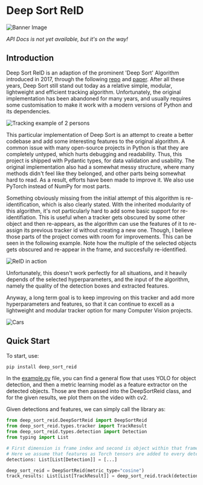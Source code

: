 # Deep Sort ReID

![Banner Image](https://github.com/cajmorgan/deep_sort_reid/blob/master/material/banner.png)


*API Docs is not yet available, but it's on the way!* 

## Introduction
Deep Sort ReID is an adaption of the prominent 'Deep Sort' Algorithm introduced in 2017, through the following [repo](https://github.com/nwojke/deep_sort) and [paper](https://arxiv.org/pdf/1703.07402). After all these years, Deep Sort still stand out today as a relative simple, modular, lightweight and efficient tracking algorithm. Unfortunately, the original implementation has been abandoned for many years, and usually requires some customisation to make it work with a modern versions of Python and its dependencies. 

![Tracking example of 2 persons](https://github.com/cajmorgan/deep_sort_reid/blob/master/material/walking.webp)


This particular implementation of Deep Sort is an attempt to create a better codebase and add some interesting features to the original algorithm. A common issue with many open-source projects in Python is that they are completely untyped, which hurts debugging and readability. Thus, this project is shipped with Pydantic types, for data validation and usability. The original implementation also had a somewhat messy structure, where many methods didn't feel like they belonged, and other parts being somewhat hard to read. As a result, efforts have been made to improve it. We also use PyTorch instead of NumPy for most parts. 

Something obviously missing from the initial attempt of this algorithm is re-identification, which is also clearly stated. With the inherited modularity of this algorithm, it's not particularly hard to add some basic support for re-identifiation. This is useful when a tracker gets obscured by some other object and then re-appears, as the algorithm can use the features of it to re-assign its previous tracker id without creating a new one. Though, I believe those parts of the project comes with room for improvements. This can be seen in the following example. Note how the multiple of the selected objects gets obscured and re-appear in the frame, and succesfully re-identified.

![ReID in action](https://github.com/cajmorgan/deep_sort_reid/blob/master/material/walking-reid.webp)

Unfortunately, this doesn't work perfectly for all situations, and it heavily depends of the selected hyperparameters, and the input of the algorithm, namely the quality of the detection boxes and extracted features. 

Anyway, a long term goal is to keep improving on this tracker and add more hyperparameters and features, so that it can continue to excell as a lightweight and modular tracker option for many Computer Vision projects. 

![Cars](https://github.com/cajmorgan/deep_sort_reid/blob/master/material/cars.webp)

## Quick Start

To start, use:
```bash
pip install deep_sort_reid
```

In the [example.py](./example.py) file, you can find a general flow that uses YOLO for object detection, and then a metric learning model as a feature extractor on the detected objects. Those are then passed into the DeepSortReid class, and for the given results, we plot them on the video with cv2. 

Given detections and features, we can simply call the library as:

```python
from deep_sort_reid.DeepSortReid import DeepSortReid
from deep_sort_reid.types.tracker import TrackResult
from deep_sort_reid.types.detection import Detection
from typing import List

# First dimension is frame index and second is object within that frame
# Here we assume that features as Torch tensors are added to every detection
detections: List[List[Detection]] = [...]

deep_sort_reid = DeepSortReid(metric_type="cosine")
track_results: List[List[TrackResult]] = deep_sort_reid.track(detections)
```



